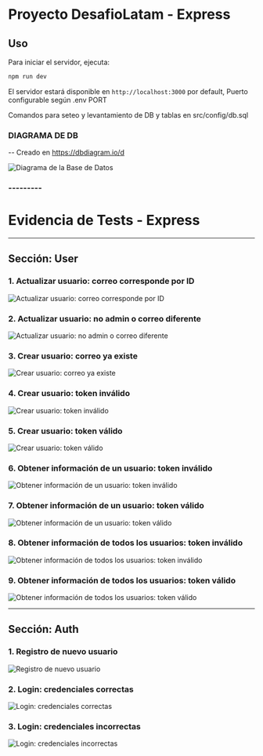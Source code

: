 # Proyecto DesafioLatam - Express

## Uso

Para iniciar el servidor, ejecuta:

```bash
npm run dev
```

El servidor estará disponible en `http://localhost:3000` por default,
Puerto configurable según .env PORT

Comandos para seteo y levantamiento de DB y tablas en src/config/db.sql

### DIAGRAMA DE DB

-- Creado en https://dbdiagram.io/d

![Diagrama de la Base de Datos](./diagramaDB.svg)

### ---------

# Evidencia de Tests - Express

---

## **Sección: User**

### **1. Actualizar usuario: correo corresponde por ID**

![Actualizar usuario: correo corresponde por ID](evidenceTest/user/user%20actualizar%20usuario%20correo%20corresponde%20por%20id.png)

### **2. Actualizar usuario: no admin o correo diferente**

![Actualizar usuario: no admin o correo diferente](evidenceTest/user/user%20actualizar%20usuario%20no%20admin%20o%20diferente%20correo.png)

### **3. Crear usuario: correo ya existe**

![Crear usuario: correo ya existe](evidenceTest/user/user%20creacion%20de%20usuario%20correo%20existe.png)

### **4. Crear usuario: token inválido**

![Crear usuario: token inválido](evidenceTest/user/user%20creacion%20de%20usuario%20token%20invalido.png)

### **5. Crear usuario: token válido**

![Crear usuario: token válido](evidenceTest/user/user%20creacion%20de%20usuario%20token%20valido.png)

### **6. Obtener información de un usuario: token inválido**

![Obtener información de un usuario: token inválido](evidenceTest/user/user%20obtener%20información%201%20usuario%20token%20invalido.png)

### **7. Obtener información de un usuario: token válido**

![Obtener información de un usuario: token válido](evidenceTest/user/user%20obtener%20información%201%20usuario%20token%20valido.png)

### **8. Obtener información de todos los usuarios: token inválido**

![Obtener información de todos los usuarios: token inválido](evidenceTest/user/user%20obtener%20información%20todos%20usuarios%20token%20invalido.png)

### **9. Obtener información de todos los usuarios: token válido**

![Obtener información de todos los usuarios: token válido](evidenceTest/user/user%20obtener%20información%20todos%20usuarios%20token%20valido.png)

---

## **Sección: Auth**

### **1. Registro de nuevo usuario**

![Registro de nuevo usuario](evidenceTest/auth/auth%20registro%20de%20nuevo%20usuario.png)

### **2. Login: credenciales correctas**

![Login: credenciales correctas](evidenceTest/auth/login%20credenciales%20correctas.png)

### **3. Login: credenciales incorrectas**

![Login: credenciales incorrectas](evidenceTest/auth/login%20credenciales%20incorrectas.png)

